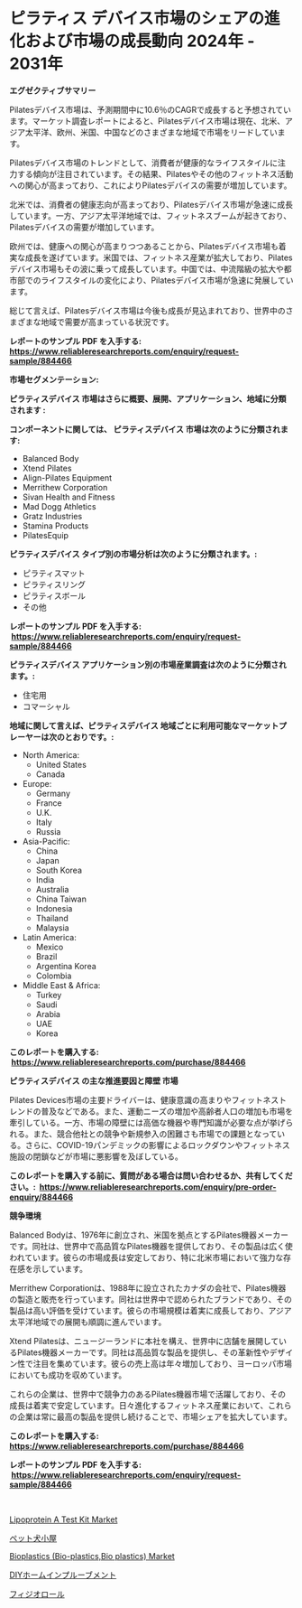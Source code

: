 <p><h1>ピラティス デバイス市場のシェアの進化および市場の成長動向 2024年 - 2031年</h1></p><p><strong>エグゼクティブサマリー</strong></p>
<p><p>Pilatesデバイス市場は、予測期間中に10.6％のCAGRで成長すると予想されています。マーケット調査レポートによると、Pilatesデバイス市場は現在、北米、アジア太平洋、欧州、米国、中国などのさまざまな地域で市場をリードしています。</p><p>Pilatesデバイス市場のトレンドとして、消費者が健康的なライフスタイルに注力する傾向が注目されています。その結果、Pilatesやその他のフィットネス活動への関心が高まっており、これによりPilatesデバイスの需要が増加しています。</p><p>北米では、消費者の健康志向が高まっており、Pilatesデバイス市場が急速に成長しています。一方、アジア太平洋地域では、フィットネスブームが起きており、Pilatesデバイスの需要が増加しています。</p><p>欧州では、健康への関心が高まりつつあることから、Pilatesデバイス市場も着実な成長を遂げています。米国では、フィットネス産業が拡大しており、Pilatesデバイス市場もその波に乗って成長しています。中国では、中流階級の拡大や都市部でのライフスタイルの変化により、Pilatesデバイス市場が急速に発展しています。</p><p>総じて言えば、Pilatesデバイス市場は今後も成長が見込まれており、世界中のさまざまな地域で需要が高まっている状況です。</p></p>
<p><strong>レポートのサンプル PDF を入手する: <a href="https://www.reliableresearchreports.com/enquiry/request-sample/884466">https://www.reliableresearchreports.com/enquiry/request-sample/884466</a></strong></p>
<p><strong>市場セグメンテーション:</strong></p>
<p><strong> ピラティスデバイス 市場はさらに概要、展開、アプリケーション、地域に分類されます :</strong></p>
<p><strong>コンポーネントに関しては、 ピラティスデバイス 市場は次のように分類されます: &nbsp;</strong></p>
<p><ul><li>Balanced Body</li><li>Xtend Pilates</li><li>Align-Pilates Equipment</li><li>Merrithew Corporation</li><li>Sivan Health and Fitness</li><li>Mad Dogg Athletics</li><li>Gratz Industries</li><li>Stamina Products</li><li>PilatesEquip</li></ul></p>
<p><strong> ピラティスデバイス タイプ別の市場分析は次のように分類されます。:</strong></p>
<p><ul><li>ピラティスマット</li><li>ピラティスリング</li><li>ピラティスボール</li><li>その他</li></ul></p>
<p><strong>レポートのサンプル PDF を入手する: &nbsp;<a href="https://www.reliableresearchreports.com/enquiry/request-sample/884466">https://www.reliableresearchreports.com/enquiry/request-sample/884466</a></strong></p>
<p><strong> ピラティスデバイス アプリケーション別の市場産業調査は次のように分類されます。:</strong></p>
<p><ul><li>住宅用</li><li>コマーシャル</li></ul></p>
<p><strong>地域に関して言えば、ピラティスデバイス 地域ごとに利用可能なマーケットプレーヤーは次のとおりです。:</strong></p>
<p><ul>
    <li>
        North America:
        <ul>
            <li>United States</li>
            <li>Canada</li>
        </ul>
    </li>
    <li>
        Europe:
        <ul>
            <li>Germany</li>
            <li>France</li>
            <li>U.K.</li>
            <li>Italy</li>
            <li>Russia</li>
        </ul>
    </li>
    <li>
        Asia-Pacific:
        <ul>
            <li>China</li>
            <li>Japan</li>
            <li>South Korea</li>
            <li>India</li>
            <li>Australia</li>
            <li>China Taiwan</li>
            <li>Indonesia</li>
            <li>Thailand</li>
            <li>Malaysia</li>
        </ul>
    </li>
    <li>
        Latin America:
        <ul>
            <li>Mexico</li>
            <li>Brazil</li>
            <li>Argentina Korea</li>
            <li>Colombia</li>
        </ul>
    </li>
    <li>
        Middle East & Africa:
        <ul>
            <li>Turkey</li>
            <li>Saudi</li>
            <li>Arabia</li>
            <li>UAE</li>
            <li>Korea</li>
        </ul>
    </li>
    </ul></p>
<p><strong>このレポートを購入する: &nbsp;<a href="https://www.reliableresearchreports.com/purchase/884466">https://www.reliableresearchreports.com/purchase/884466</a></strong></p>
<p><strong>ピラティスデバイス の主な推進要因と障壁 市場</strong></p>
<p><p>Pilates Devices市場の主要ドライバーは、健康意識の高まりやフィットネストレンドの普及などである。また、運動ニーズの増加や高齢者人口の増加も市場を牽引している。一方、市場の障壁には高価な機器や専門知識が必要な点が挙げられる。また、競合他社との競争や新規参入の困難さも市場での課題となっている。さらに、COVID-19パンデミックの影響によるロックダウンやフィットネス施設の閉鎖などが市場に悪影響を及ぼしている。</p></p>
<p><strong>このレポートを購入する前に、質問がある場合は問い合わせるか、共有してください。:&nbsp; <a href="https://www.reliableresearchreports.com/enquiry/pre-order-enquiry/884466">https://www.reliableresearchreports.com/enquiry/pre-order-enquiry/884466</a></strong></p>
<p><strong>競争環境</strong></p>
<p><p>Balanced Bodyは、1976年に創立され、米国を拠点とするPilates機器メーカーです。同社は、世界中で高品質なPilates機器を提供しており、その製品は広く使われています。彼らの市場成長は安定しており、特に北米市場において強力な存在感を示しています。</p><p>Merrithew Corporationは、1988年に設立されたカナダの会社で、Pilates機器の製造と販売を行っています。同社は世界中で認められたブランドであり、その製品は高い評価を受けています。彼らの市場規模は着実に成長しており、アジア太平洋地域での展開も順調に進んでいます。</p><p>Xtend Pilatesは、ニュージーランドに本社を構え、世界中に店舗を展開しているPilates機器メーカーです。同社は高品質な製品を提供し、その革新性やデザイン性で注目を集めています。彼らの売上高は年々増加しており、ヨーロッパ市場においても成功を収めています。</p><p>これらの企業は、世界中で競争力のあるPilates機器市場で活躍しており、その成長は着実で安定しています。日々進化するフィットネス産業において、これらの企業は常に最高の製品を提供し続けることで、市場シェアを拡大しています。</p></p>
<p><strong>このレポートを購入する: &nbsp; <a href="https://www.reliableresearchreports.com/purchase/884466">https://www.reliableresearchreports.com/purchase/884466</a></strong></p>
<p><strong>レポートのサンプル PDF を入手する: &nbsp;<a href="https://www.reliableresearchreports.com/enquiry/request-sample/884466">https://www.reliableresearchreports.com/enquiry/request-sample/884466</a></strong><strong></strong></p>
<p>&nbsp;</p>
<p><p><a href="https://noble-drawer-34c.notion.site/Global-Lipoprotein-A-Test-Kit-Market-Size-and-Market-Trends-Insights-and-Projections-from-2024-to-2-82cfaae3d6714e1a8cc5f121cb5772b2">Lipoprotein A Test Kit Market</a></p><p><a href="https://github.com/lababdou/Market-Research-Report-List-2/blob/main/4717622187559.md">ペット犬小屋</a></p><p><a href="https://issuu.com/reportprime-2/docs/bioplastics-bio-plasticsbio-plastics-market-size-2">Bioplastics (Bio-plastics,Bio plastics) Market</a></p><p><a href="https://medium.com/@donnaieme/diy%E3%81%AE%E5%AE%B6%E5%BA%AD%E6%94%B9%E5%96%84%E5%B8%82%E5%A0%B4%E3%81%AE%E8%A6%8F%E6%A8%A1%E3%81%A8%E5%B8%82%E5%A0%B4%E5%8B%95%E5%90%91-%E5%AE%8C%E5%85%A8%E3%81%AA%E6%A5%AD%E7%95%8C%E6%A6%82%E8%A6%81-2024%E5%B9%B4%E3%81%8B%E3%82%892031%E5%B9%B4%E3%81%BE%E3%81%A7-d6e54288b30b">DIYホームインプルーブメント</a></p><p><a href="https://github.com/bevdtkn4419963/Market-Research-Report-List-1/blob/main/5340108187560.md">フィジオロール</a></p></p>